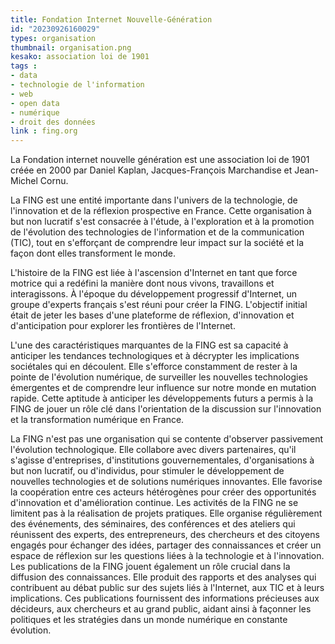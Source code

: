 ```yaml
---
title: Fondation Internet Nouvelle-Génération
id: "20230926160029"
types: organisation
thumbnail: organisation.png
kesako: association loi de 1901
tags :
- data
- technologie de l'information
- web
- open data
- numérique
- droit des données
link : fing.org
---
```


La Fondation internet nouvelle génération est une association loi de 1901 créée en 2000 par Daniel Kaplan, Jacques-François Marchandise et Jean-Michel Cornu.

La FING est une entité importante dans l'univers de la technologie, de l'innovation et de la réflexion prospective en France. Cette organisation à but non lucratif s'est consacrée à l'étude, à l'exploration et à la promotion de l'évolution des technologies de l'information et de la communication (TIC), tout en s'efforçant de comprendre leur impact sur la société et la façon dont elles transforment le monde.

L'histoire de la FING est liée à l'ascension d'Internet en tant que force motrice qui a redéfini la manière dont nous vivons, travaillons et interagissons. À l'époque du développement progressif d'Internet, un groupe d'experts français s'est réuni pour créer la FING. L'objectif initial était de jeter les bases d'une plateforme de réflexion, d'innovation et d'anticipation pour explorer les frontières de l'Internet.

L'une des caractéristiques marquantes de la FING est sa capacité à anticiper les tendances technologiques et à décrypter les implications sociétales qui en découlent. Elle s'efforce constamment de rester à la pointe de l'évolution numérique, de surveiller les nouvelles technologies émergentes et de comprendre leur influence sur notre monde en mutation rapide. Cette aptitude à anticiper les développements futurs a permis à la FING de jouer un rôle clé dans l'orientation de la discussion sur l'innovation et la transformation numérique en France.

La FING n'est pas une organisation qui se contente d'observer passivement l'évolution technologique. Elle collabore avec divers partenaires, qu'il s'agisse d'entreprises, d'institutions gouvernementales, d'organisations à but non lucratif, ou d'individus, pour stimuler le développement de nouvelles technologies et de solutions numériques innovantes. Elle favorise la coopération entre ces acteurs hétérogènes pour créer des opportunités d'innovation et d'amélioration continue. Les activités de la FING ne se limitent pas à la réalisation de projets pratiques. 
Elle organise régulièrement des événements, des séminaires, des conférences et des ateliers qui réunissent des experts, des entrepreneurs, des chercheurs et des citoyens engagés pour échanger des idées, partager des connaissances et créer un espace de réflexion sur les questions liées à la technologie et à l'innovation. Les publications de la FING jouent également un rôle crucial dans la diffusion des connaissances. Elle produit des rapports et des analyses qui contribuent au débat public sur des sujets liés à l'Internet, aux TIC et à leurs implications. Ces publications fournissent des informations précieuses aux décideurs, aux chercheurs et au grand public, aidant ainsi à façonner les politiques et les stratégies dans un monde numérique en constante évolution.
